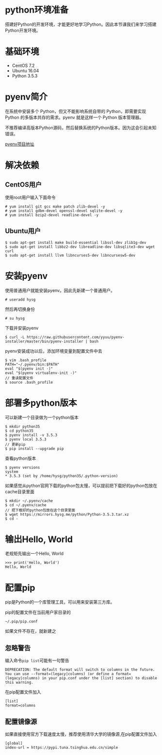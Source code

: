 # python环境准备
搭建好Python的开发环境，才能更好地学习Python。因此本节课我们来学习搭建Python开发环境。
# 基础环境
+ CentOS 7.2
+ Ubuntu 16.04
+ Python 3.5.3

# pyenv简介
在系统中安装多个 Python，但又不能影响系统自带的 Python，即需要实现 Python 的多版本共存的需求。pyenv 就是这样一个 Python 版本管理器。

不推荐编译高版本Python源码，然后替换系统的Python版本。因为这会引起未知错误。

[pyenv项目地址](https://github.com/pyenv/pyenv)
# 解决依赖
## CentOS用户
使用root用户输入下面命令
```
# yum install git gcc make patch zlib-devel -y
# yum install gdbm-devel openssl-devel sqlite-devel -y
# yum install bzip2-devel readline-devel -y
```
## Ubuntu用户
```
$ sudo apt-get install make build-essential libssl-dev zlib1g-dev
$ sudo apt-get install libbz2-dev libreadline-dev libsqlite3-dev wget curl
$ sudo apt-get install llvm libncurses5-dev libncursesw5-dev
```
# 安装pyenv
使用普通用户就能安装pyenv。因此先新建一个普通用户。
```
# useradd hysg
```
然后再切换身份
```
# su hysg
```
下载并安装pyenv
```
$ curl -L https://raw.githubusercontent.com/yyuu/pyenv-installer/master/bin/pyenv-installer | bash
```
pyenv安装成功以后，添加环境变量到配置文件中去
```
$ vim .bash_profile
PATH="~/.pyenv/bin:$PATH"
eval "$(pyenv init -)"
eval "$(pyenv virtualenv-init -)"
// 重读配置文件
$ source .bash_profile
```
# 部署多python版本
可以新建一个目录做为一个python版本
```
$ mkdir python35
$ cd python35
$ pyenv install -v 3.5.3
$ pyenv local 3.5.3
// 更新pip
$ pip install --upgrade pip
```
查看python版本
```
$ pyenv versions
system
* 3.5.3 (set by /home/hysg/python35/.python-version)
```
如果感觉从python官网下载的python包太慢，可以提前把下载好的python包放在cache目录里面
```
$ mkdir ~/.pyenv/cache
$ cd ~/.pyenv/cache
// 把下载好的python包放在这个目录里面
$ wget https://mirrors.hysg.me/python/Python-3.5.3.tar.xz
$ cd -
```
# 输出Hello, World
老规矩先输出一个Hello, World
```
>>> print('Hello, World')
Hello, World
```
# 配置pip
pip是Python的一个库管理工具，可以用来安装第三方库。

pip的配置文件在当前用户家目录的
```
~/.pip/pip.conf
```
如果文件不存在，就新建之
## 忽略警告
输入命令`pip list`可能有一句警告
```
DEPRECATION: The default format will switch to columns in the future. You can use --format=(legacy|columns) (or define a format=(legacy|columns) in your pip.conf under the [list] section) to disable this warning.
```
在pip配置文件加入
```
[list]
format=columns
```
## 配置镜像源
如果直接使用官方下载速度太慢，推荐使用清华大学的镜像源,在pip配置文件加入
```
[global]
index-url = https://pypi.tuna.tsinghua.edu.cn/simple
```
